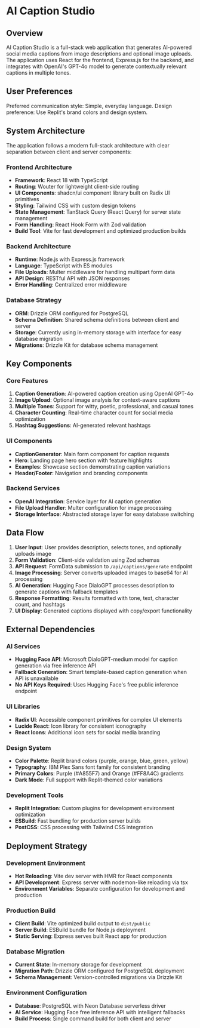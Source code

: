 # AI Caption Studio

## Overview

AI Caption Studio is a full-stack web application that generates AI-powered social media captions from image descriptions and optional image uploads. The application uses React for the frontend, Express.js for the backend, and integrates with OpenAI's GPT-4o model to generate contextually relevant captions in multiple tones.

## User Preferences

Preferred communication style: Simple, everyday language.
Design preference: Use Replit's brand colors and design system.

## System Architecture

The application follows a modern full-stack architecture with clear separation between client and server components:

### Frontend Architecture
- **Framework**: React 18 with TypeScript
- **Routing**: Wouter for lightweight client-side routing
- **UI Components**: shadcn/ui component library built on Radix UI primitives
- **Styling**: Tailwind CSS with custom design tokens
- **State Management**: TanStack Query (React Query) for server state management
- **Form Handling**: React Hook Form with Zod validation
- **Build Tool**: Vite for fast development and optimized production builds

### Backend Architecture
- **Runtime**: Node.js with Express.js framework
- **Language**: TypeScript with ES modules
- **File Uploads**: Multer middleware for handling multipart form data
- **API Design**: RESTful API with JSON responses
- **Error Handling**: Centralized error middleware

### Database Strategy
- **ORM**: Drizzle ORM configured for PostgreSQL
- **Schema Definition**: Shared schema definitions between client and server
- **Storage**: Currently using in-memory storage with interface for easy database migration
- **Migrations**: Drizzle Kit for database schema management

## Key Components

### Core Features
1. **Caption Generation**: AI-powered caption creation using OpenAI GPT-4o
2. **Image Upload**: Optional image analysis for context-aware captions
3. **Multiple Tones**: Support for witty, poetic, professional, and casual tones
4. **Character Counting**: Real-time character count for social media optimization
5. **Hashtag Suggestions**: AI-generated relevant hashtags

### UI Components
- **CaptionGenerator**: Main form component for caption requests
- **Hero**: Landing page hero section with feature highlights
- **Examples**: Showcase section demonstrating caption variations
- **Header/Footer**: Navigation and branding components

### Backend Services
- **OpenAI Integration**: Service layer for AI caption generation
- **File Upload Handler**: Multer configuration for image processing
- **Storage Interface**: Abstracted storage layer for easy database switching

## Data Flow

1. **User Input**: User provides description, selects tones, and optionally uploads image
2. **Form Validation**: Client-side validation using Zod schemas
3. **API Request**: FormData submission to `/api/captions/generate` endpoint
4. **Image Processing**: Server converts uploaded images to base64 for AI processing
5. **AI Generation**: Hugging Face DialoGPT processes description to generate captions with fallback templates
6. **Response Formatting**: Results formatted with tone, text, character count, and hashtags
7. **UI Display**: Generated captions displayed with copy/export functionality

## External Dependencies

### AI Services
- **Hugging Face API**: Microsoft DialoGPT-medium model for caption generation via free inference API
- **Fallback Generation**: Smart template-based caption generation when API is unavailable
- **No API Keys Required**: Uses Hugging Face's free public inference endpoint

### UI Libraries
- **Radix UI**: Accessible component primitives for complex UI elements
- **Lucide React**: Icon library for consistent iconography
- **React Icons**: Additional icon sets for social media branding

### Design System
- **Color Palette**: Replit brand colors (purple, orange, blue, green, yellow)
- **Typography**: IBM Plex Sans font family for consistent branding
- **Primary Colors**: Purple (#A855F7) and Orange (#FF8A4C) gradients
- **Dark Mode**: Full support with Replit-themed color variations

### Development Tools
- **Replit Integration**: Custom plugins for development environment optimization
- **ESBuild**: Fast bundling for production server builds
- **PostCSS**: CSS processing with Tailwind CSS integration

## Deployment Strategy

### Development Environment
- **Hot Reloading**: Vite dev server with HMR for React components
- **API Development**: Express server with nodemon-like reloading via tsx
- **Environment Variables**: Separate configuration for development and production

### Production Build
- **Client Build**: Vite optimized build output to `dist/public`
- **Server Build**: ESBuild bundle for Node.js deployment
- **Static Serving**: Express serves built React app for production

### Database Migration
- **Current State**: In-memory storage for development
- **Migration Path**: Drizzle ORM configured for PostgreSQL deployment
- **Schema Management**: Version-controlled migrations via Drizzle Kit

### Environment Configuration
- **Database**: PostgreSQL with Neon Database serverless driver
- **AI Service**: Hugging Face free inference API with intelligent fallbacks
- **Build Process**: Single command build for both client and server